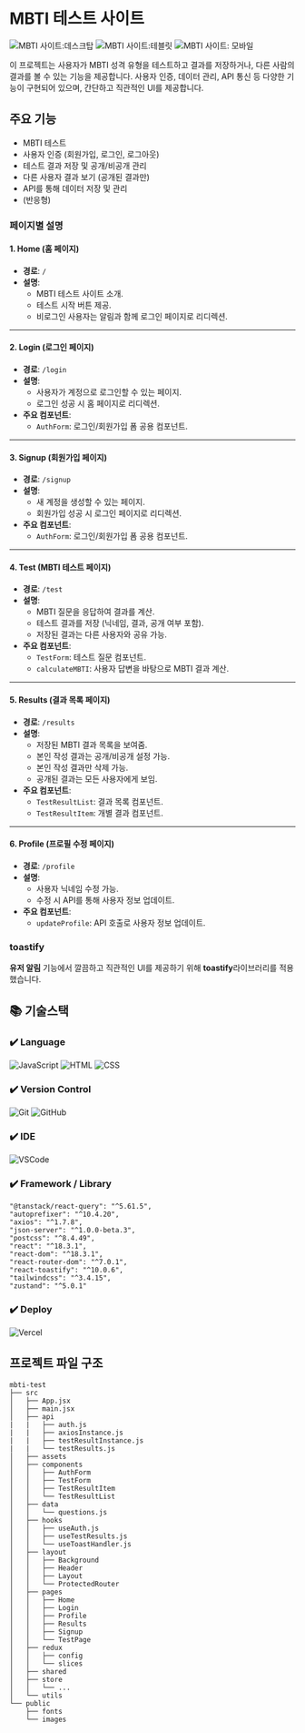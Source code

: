 # MBTI 테스트 사이트

![MBTI 사이트:데스크탑](https://github.com/user-attachments/assets/c7e25662-49b9-49c4-ae31-fa2402bd9713)
![MBTI 사이트:테블릿](https://github.com/user-attachments/assets/f7fdf0f7-94a8-4e74-97a7-62024a54441d)
![MBTI 사이트: 모바일](https://github.com/user-attachments/assets/2d5b2148-6c51-4b85-a1a8-a4ec45767713)


이 프로젝트는 사용자가 MBTI 성격 유형을 테스트하고 결과를 저장하거나, 다른 사람의 결과를 볼 수 있는 기능을 제공합니다. 사용자 인증, 데이터 관리, API 통신 등 다양한 기능이 구현되어 있으며, 간단하고 직관적인 UI를 제공합니다.

## 주요 기능

+ MBTI 테스트
+ 사용자 인증 (회원가입, 로그인, 로그아웃)
+ 테스트 결과 저장 및 공개/비공개 관리
+ 다른 사용자 결과 보기 (공개된 결과만)
+ API를 통해 데이터 저장 및 관리
+ (반응형) 

### 페이지별 설명

#### 1. **Home (홈 페이지)**
- **경로**: `/`
- **설명**:
  - MBTI 테스트 사이트 소개.
  - 테스트 시작 버튼 제공.
  - 비로그인 사용자는 알림과 함께 로그인 페이지로 리디렉션.

---

#### 2. **Login (로그인 페이지)**
- **경로**: `/login`
- **설명**:
  - 사용자가 계정으로 로그인할 수 있는 페이지.
  - 로그인 성공 시 홈 페이지로 리디렉션.
- **주요 컴포넌트**:
  - `AuthForm`: 로그인/회원가입 폼 공용 컴포넌트.

---

#### 3. **Signup (회원가입 페이지)**
- **경로**: `/signup`
- **설명**:
  - 새 계정을 생성할 수 있는 페이지.
  - 회원가입 성공 시 로그인 페이지로 리디렉션.
- **주요 컴포넌트**:
  - `AuthForm`: 로그인/회원가입 폼 공용 컴포넌트.

---

#### 4. **Test (MBTI 테스트 페이지)**
- **경로**: `/test`
- **설명**:
  - MBTI 질문을 응답하여 결과를 계산.
  - 테스트 결과를 저장 (닉네임, 결과, 공개 여부 포함).
  - 저장된 결과는 다른 사용자와 공유 가능.
- **주요 컴포넌트**:
  - `TestForm`: 테스트 질문 컴포넌트.
  - `calculateMBTI`: 사용자 답변을 바탕으로 MBTI 결과 계산.

---

#### 5. **Results (결과 목록 페이지)**
- **경로**: `/results`
- **설명**:
  - 저장된 MBTI 결과 목록을 보여줌.
  - 본인 작성 결과는 공개/비공개 설정 가능.
  - 본인 작성 결과만 삭제 가능.
  - 공개된 결과는 모든 사용자에게 보임.
- **주요 컴포넌트**:
  - `TestResultList`: 결과 목록 컴포넌트.
  - `TestResultItem`: 개별 결과 컴포넌트.

---

#### 6. **Profile (프로필 수정 페이지)**
- **경로**: `/profile`
- **설명**:
  - 사용자 닉네임 수정 가능.
  - 수정 시 API를 통해 사용자 정보 업데이트.
- **주요 컴포넌트**:
  - `updateProfile`: API 호출로 사용자 정보 업데이트.



### toastify

**유저 알림** 기능에서 깔끔하고 직관적인 UI를 제공하기 위해 **toastify**라이브러리를 적용했습니다.

## 📚️ 기술스택

### ✔️ Language

![JavaScript](https://img.shields.io/badge/JavaScript-F7DF1E?style=for-the-badge&logo=JavaScript&logoColor=black)
![HTML](https://img.shields.io/badge/HTML5-E34F26?style=for-the-badge&logo=html5&logoColor=white)
![CSS](https://img.shields.io/badge/CSS3-1572B6?style=for-the-badge&logo=css3&logoColor=white)

### ✔️ Version Control

![Git](https://img.shields.io/badge/GIT-E44C30?style=for-the-badge&logo=git&logoColor=white)
![GitHub](https://img.shields.io/badge/GitHub-100000?style=for-the-badge&logo=github&logoColor=white)

### ✔️ IDE

![VSCode](https://img.shields.io/badge/Visual_Studio_Code-0078D4?style=for-the-badge&logo=visual%20studio%20code&logoColor=white)

### ✔️ Framework / Library

    "@tanstack/react-query": "^5.61.5",
    "autoprefixer": "^10.4.20",
    "axios": "^1.7.8",
    "json-server": "^1.0.0-beta.3",
    "postcss": "^8.4.49",
    "react": "^18.3.1",
    "react-dom": "^18.3.1",
    "react-router-dom": "^7.0.1",
    "react-toastify": "^10.0.6",
    "tailwindcss": "^3.4.15",
    "zustand": "^5.0.1"

### ✔️ Deploy

![Vercel](mbti-test-webpage.vercel.app) 


## 프로젝트 파일 구조

```
mbti-test
├── src
│   ├── App.jsx
│   ├── main.jsx
│   ├── api
|   |   ├── auth.js
|   |   ├── axiosInstance.js
|   |   ├── testResultInstance.js
|   |   └── testResults.js
│   ├── assets
│   ├── components
│   │   ├── AuthForm
│   │   ├── TestForm
│   │   ├── TestResultItem
│   │   └── TestResultList
│   ├── data
│   │   └── questions.js
│   ├── hooks
│   │   ├── useAuth.js
│   │   ├── useTestResults.js
│   │   └── useToastHandler.js
│   ├── layout
│   │   ├── Background
│   │   ├── Header
│   │   ├── Layout
│   │   └── ProtectedRouter
│   ├── pages
│   │   ├── Home
│   │   ├── Login
│   │   ├── Profile
│   │   ├── Results
│   │   ├── Signup
│   │   └── TestPage
│   ├── redux
│   │   ├── config
│   │   └── slices
│   ├── shared
│   ├── store
│   │   └── ...
│   └── utils
└── public
    ├── fonts
    └── images

```

